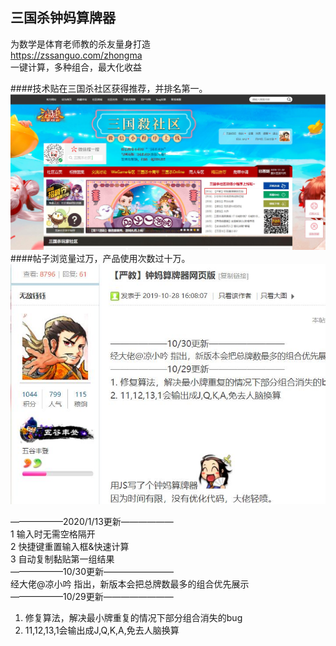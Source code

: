 ## 三国杀钟妈算牌器  
为数学是体育老师教的杀友量身打造  
https://zssanguo.com/zhongma  
一键计算，多种组合，最大化收益  

####技术贴在三国杀社区获得推荐，并排名第一。
![alt text](top.jpg) 
####帖子浏览量过万，产品使用次数过十万。
![alt text](post.jpg)  
  
——————2020/1/13更新——————  
1 输入时无需空格隔开  
2 快捷键重置输入框&快速计算  
3 自动复制黏贴第一组结果  
——————10/30更新————————  
经大佬@凉小吟 指出，新版本会把总牌数最多的组合优先展示  
——————10/29更新————————  
1. 修复算法，解决最小牌重复的情况下部分组合消失的bug  
2. 11,12,13,1会输出成J,Q,K,A,免去人脑换算  